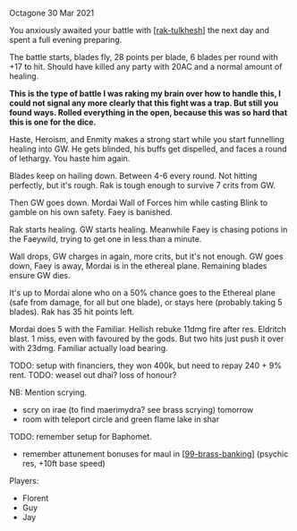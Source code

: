 Octagone
30 Mar 2021

You anxiously awaited your battle with [[rak-tulkhesh]] the next day and spent a full evening preparing.

The battle starts, blades fly, 28 points per blade, 6 blades per round with +17 to hit. Should have killed any party with 20AC and a normal amount of healing.

__This is the type of battle I was raking my brain over how to handle this, I could not signal any more clearly that this fight was a trap. But still you found ways. Rolled everything in the open, because this was so hard that this is one for the dice.__

Haste, Heroism, and Enmity makes a strong start while you start funnelling healing into GW. He gets blinded, his buffs get dispelled, and faces a round of lethargy. You haste him again.

Blades keep on hailing down. Between 4-6 every round. Not hitting perfectly, but it's rough. Rak is tough enough to survive 7 crits from GW.

Then GW goes down. Mordai Wall of Forces him while casting Blink to gamble on his own safety. Faey is banished.

Rak starts healing. GW starts healing. Meanwhile Faey is chasing potions in the Faeywild, trying to get one in less than a minute.

Wall drops, GW charges in again, more crits, but it's not enough. GW goes down, Faey is away, Mordai is in the ethereal plane. Remaining blades ensure GW dies.

It's up to Mordai alone who on a 50% chance goes to the Ethereal plane (safe from damage, for all but one blade), or stays here (probably taking 5 blades). Rak has 35 hit points left.

Mordai does 5 with the Familiar. Hellish rebuke 11dmg fire after res.
Eldritch blast. 1 miss, even with favoured by the gods. But two hits just push it over with 23dmg.
Familiar actually load bearing.

TODO: setup with financiers, they won 400k, but need to repay 240 + 9% rent.
TODO: weasel out dhai? loss of honour?

NB: Mention scrying.
- scry on irae (to find maerimydra? see brass scrying) tomorrow
- room with teleport circle and green flame lake in shar

TODO: remember setup for Baphomet.
- remember attunement bonuses for maul in [[99-brass-banking]] (psychic res, +10ft base speed)



Players:
- Florent
- Guy
- Jay

[//begin]: # "Autogenerated link references for markdown compatibility"
[rak-tulkhesh]: ../npcs/rak-tulkhesh "Rak Tulkhesh"
[99-brass-banking]: 99-brass-banking "99-brass-banking"
[//end]: # "Autogenerated link references"
